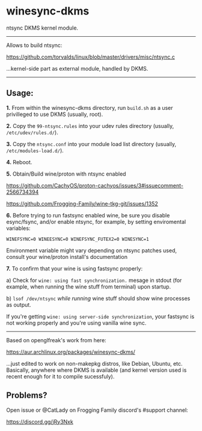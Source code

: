 # winesync-dkms
ntsync DKMS kernel module.

---
Allows to build ntsync:

https://github.com/torvalds/linux/blob/master/drivers/misc/ntsync.c

...kernel-side part as external module, handled by DKMS.

---

## Usage:
**1.** From within the winesync-dkms directory, run ``build.sh`` as a user privilleged to use DKMS (usually, root).

**2.** Copy the ``99-ntsync.rules`` into your udev rules directory (usually, ``/etc/udev/rules.d/``).

**3.** Copy the ``ntsync.conf`` into your module load list directory (usually, ``/etc/modules-load.d/``).

**4.** Reboot.

**5.** Obtain/Build wine/proton with ntsync enabled

https://github.com/CachyOS/proton-cachyos/issues/3#issuecomment-2566734394

https://github.com/Frogging-Family/wine-tkg-git/issues/1352

**6.** Before trying to run fastsync enabled wine, be sure you disable esync/fsync, and/or enable ntsync, for example, by setting enviromental variables:

```WINEFSYNC=0 WINEESYNC=0 WINEFSYNC_FUTEX2=0 WINESYNC=1```

Environment variable might vary depending on ntsync patches used, consult your wine/proton install's documentation

**7.** To confirm that your wine is using fastsync properly:

a) Check for ``wine: using fast synchronization.`` mesage in stdout (for example, when running the wine stuff from terminal) upon startup.

b) ``lsof /dev/ntsync`` *while running* wine stuff should show wine processes as output.

If you're getting ``wine: using server-side synchronization``, your fastsync is not working properly and you're using vanilla wine sync.

---
Based on openglfreak's work from here:

https://aur.archlinux.org/packages/winesync-dkms/


...just edited to work on non-makepkg distros, like Debian, Ubuntu, etc. Basically, anywhere where DKMS is available (and kernel version used is recent enough for it to compile sucessfuly).

## Problems?

Open issue or @CatLady on Frogging Family discord's #support channel:

https://discord.gg/jRy3Nxk
